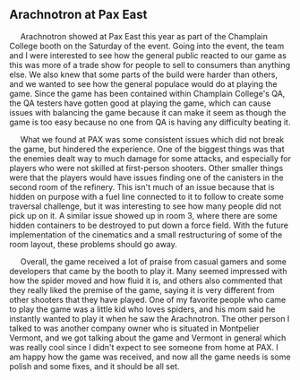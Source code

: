 Arachnotron at Pax East
------

&nbsp;&nbsp;&nbsp;&nbsp;&nbsp;Arachnotron showed at Pax East this year as part of the Champlain College booth on the Saturday of the event. Going into the event, the team and I were interested to see how the general public reacted to our game as this was more of a trade show for people to sell to consumers than anything else. We also knew that some parts of the build were harder than others, and we wanted to see how the general populace would do at playing the game. Since the game has been contained within Champlain College's QA, the QA testers have gotten good at playing the game, which can cause issues with balancing the game because it can make it seem as though the game is too easy because no one from QA is having any difficulty beating it. 

&nbsp;&nbsp;&nbsp;&nbsp;&nbsp;What we found at PAX was some consistent issues which did not break the game, but hindered the experience. One of the biggest things was that the enemies dealt way to much damage for some attacks, and especially for players who were not skilled at first-person shooters. Other smaller things were that the players would have issues finding one of the canisters in the second room of the refinery. This isn't much of an issue because that is hidden on purpose with a fuel line connected to it to follow to create some traversal challenge, but it was interesting to see how many people did not pick up on it. A similar issue showed up in room 3, where there are some hidden containers to be destroyed to put down a force field. With the future implementation of the cinematics and a small restructuring of some of the room layout, these problems should go away. 

&nbsp;&nbsp;&nbsp;&nbsp;&nbsp;Overall, the game received a lot of praise from casual gamers and some developers that came by the booth to play it. Many seemed impressed with how the spider moved and how fluid it is, and others also commented that they really liked the premise of the game, saying it is very different from other shooters that they have played. One of my favorite people who came to play the game was a little kid who loves spiders, and his mom said he instantly wanted to play it when he saw the Arachnotron. The other person I talked to was another company owner who is situated in Montpelier Vermont, and we got talking about the game and Vermont in general which was really cool since I didn't expect to see someone from home at PAX. I am happy how the game was received, and now all the game needs is some polish and some fixes, and it should be all set.
